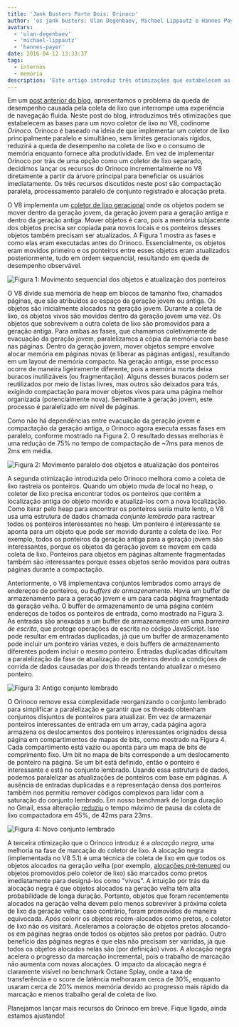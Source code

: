```yaml
---
title: 'Jank Busters Parte Dois: Orinoco'
author: 'os jank busters: Ulan Degenbaev, Michael Lippautz e Hannes Payer'
avatars:
  - 'ulan-degenbaev'
  - 'michael-lippautz'
  - 'hannes-payer'
date: 2016-04-12 13:33:37
tags:
  - internos
  - memória
description: 'Este artigo introduz três otimizações que estabelecem as bases para um novo coletor de lixo no V8, codinome Orinoco.'
---
```

Em um [post anterior do blog](/blog/jank-busters), apresentamos o problema da queda de desempenho causada pela coleta de lixo que interrompe uma experiência de navegação fluida. Neste post do blog, introduzimos três otimizações que estabelecem as bases para um novo coletor de lixo no V8, codinome _Orinoco_. Orinoco é baseado na ideia de que implementar um coletor de lixo principalmente paralelo e simultâneo, sem limites geracionais rígidos, reduzirá a queda de desempenho na coleta de lixo e o consumo de memória enquanto fornece alta produtividade. Em vez de implementar Orinoco por trás de uma opção como um coletor de lixo separado, decidimos lançar os recursos do Orinoco incrementalmente no V8 diretamente a partir da árvore principal para beneficiar os usuários imediatamente. Os três recursos discutidos neste post são compactação paralela, processamento paralelo de conjunto registrado e alocação preta.

<!--truncate-->
O V8 implementa um [coletor de lixo geracional](https://en.wikipedia.org/wiki/Garbage_collection_(computer_science)#Generational) onde os objetos podem se mover dentro da geração jovem, da geração jovem para a geração antiga e dentro da geração antiga. Mover objetos é caro, pois a memória subjacente dos objetos precisa ser copiada para novos locais e os ponteiros desses objetos também precisam ser atualizados. A Figura 1 mostra as fases e como elas eram executadas antes do Orinoco. Essencialmente, os objetos eram movidos primeiro e os ponteiros entre esses objetos eram atualizados posteriormente, tudo em ordem sequencial, resultando em queda de desempenho observável.

![Figura 1: Movimento sequencial dos objetos e atualização dos ponteiros](/_img/orinoco/sequential.png)

O V8 divide sua memória de heap em blocos de tamanho fixo, chamados páginas, que são atribuídos ao espaço da geração jovem ou antiga. Os objetos são inicialmente alocados na geração jovem. Durante a coleta de lixo, os objetos vivos são movidos dentro da geração jovem uma vez. Os objetos que sobrevivem a outra coleta de lixo são promovidos para a geração antiga. Para ambas as fases, que chamamos coletivamente de evacuação da geração jovem, paralelizamos a cópia da memória com base nas páginas. Dentro da geração jovem, mover objetos sempre envolve alocar memória em páginas novas (e liberar as páginas antigas), resultando em um layout de memória compacto. Na geração antiga, esse processo ocorre de maneira ligeiramente diferente, pois a memória morta deixa buracos inutilizáveis (ou fragmentação). Alguns desses buracos podem ser reutilizados por meio de listas livres, mas outros são deixados para trás, exigindo compactação para mover objetos vivos para uma página melhor organizada (potencialmente nova). Semelhante à geração jovem, este processo é paralelizado em nível de páginas.

Como não há dependências entre evacuação da geração jovem e compactação da geração antiga, o Orinoco agora executa essas fases em paralelo, conforme mostrado na Figura 2. O resultado dessas melhorias é uma redução de 75% no tempo de compactação de ~7ms para menos de 2ms em média.

![Figura 2: Movimento paralelo dos objetos e atualização dos ponteiros](/_img/orinoco/parallel.png)

A segunda otimização introduzida pelo Orinoco melhora como a coleta de lixo rastreia os ponteiros. Quando um objeto muda de local no heap, o coletor de lixo precisa encontrar todos os ponteiros que contêm a localização antiga do objeto movido e atualizá-los com a nova localização. Como iterar pelo heap para encontrar os ponteiros seria muito lento, o V8 usa uma estrutura de dados chamada _conjunto lembrado_ para rastrear todos os ponteiros interessantes no heap. Um ponteiro é interessante se aponta para um objeto que pode ser movido durante a coleta de lixo. Por exemplo, todos os ponteiros da geração antiga para a geração jovem são interessantes, porque os objetos da geração jovem se movem em cada coleta de lixo. Ponteiros para objetos em páginas altamente fragmentadas também são interessantes porque esses objetos serão movidos para outras páginas durante a compactação.

Anteriormente, o V8 implementava conjuntos lembrados como arrays de endereços de ponteiros, ou _buffers de armazenamento_. Havia um buffer de armazenamento para a geração jovem e um para cada página fragmentada da geração velha. O buffer de armazenamento de uma página contém endereços de todos os ponteiros de entrada, como mostrado na Figura 3. As entradas são anexadas a um buffer de armazenamento em uma _barreira de escrita_, que protege operações de escrita no código JavaScript. Isso pode resultar em entradas duplicadas, já que um buffer de armazenamento pode incluir um ponteiro várias vezes, e dois buffers de armazenamento diferentes podem incluir o mesmo ponteiro. Entradas duplicadas dificultam a paralelização da fase de atualização de ponteiros devido a condições de corrida de dados causadas por dois threads tentando atualizar o mesmo ponteiro.

![Figura 3: Antigo conjunto lembrado](/_img/orinoco/old-remembered-set.png)

O Orinoco remove essa complexidade reorganizando o conjunto lembrado para simplificar a paralelização e garantir que os threads obtenham conjuntos disjuntos de ponteiros para atualizar. Em vez de armazenar ponteiros interessantes de entrada em um array, cada página agora armazena os deslocamentos dos ponteiros interessantes originados dessa página em compartimentos de mapas de bits, como mostrado na Figura 4. Cada compartimento está vazio ou aponta para um mapa de bits de comprimento fixo. Um bit no mapa de bits corresponde a um deslocamento de ponteiro na página. Se um bit está definido, então o ponteiro é interessante e está no conjunto lembrado. Usando essa estrutura de dados, podemos paralelizar as atualizações de ponteiros com base em páginas. A ausência de entradas duplicadas e a representação densa dos ponteiros também nos permitiu remover códigos complexos para lidar com a saturação do conjunto lembrado. Em nosso benchmark de longa duração no Gmail, essa alteração [reduziu](https://drive.google.com/file/d/0BxRQ51WfVicyMk9nYUk5YVY1VjQ/view) o tempo máximo de pausa da coleta de lixo compactadora em 45%, de 42ms para 23ms.

![Figura 4: Novo conjunto lembrado](/_img/orinoco/new-remembered-set.png)

A terceira otimização que o Orinoco introduz é a _alocação negra_, uma melhoria na fase de marcação do coletor de lixo. A alocação negra (implementada no V8 5.1) é uma técnica de coleta de lixo em que todos os objetos alocados na geração velha (por exemplo, [alocações pré-tenured](http://research.google.com/pubs/pub43823.html) ou objetos promovidos pelo coletor de lixo) são marcados como pretos imediatamente para designá-los como "vivos". A intuição por trás da alocação negra é que objetos alocados na geração velha têm alta probabilidade de longa duração. Portanto, objetos que foram recentemente alocados na geração velha devem pelo menos sobreviver à próxima coleta de lixo da geração velha; caso contrário, foram promovidos de maneira equivocada. Após colorir os objetos recém-alocados como pretos, o coletor de lixo não os visitará. Aceleramos a coloração de objetos pretos alocando-os em páginas negras onde todos os objetos são pretos por padrão. Outro benefício das páginas negras é que elas não precisam ser varridas, já que todos os objetos alocados nelas são (por definição) vivos. A alocação negra acelera o progresso da marcação incremental, pois o trabalho de marcação não aumenta com novas alocações. O impacto da alocação negra é claramente visível no benchmark Octane Splay, onde a taxa de transferência e o score de latência melhoraram cerca de 30%, enquanto usaram cerca de 20% menos memória devido ao progresso mais rápido da marcação e menos trabalho geral de coleta de lixo.

Planejamos lançar mais recursos do Orinoco em breve. Fique ligado, ainda estamos ajustando!
